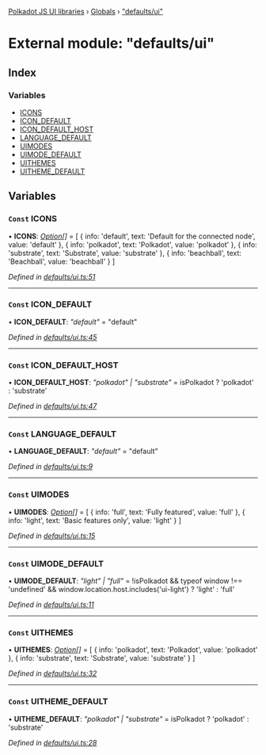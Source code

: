 [Polkadot JS UI libraries](../README.md) › [Globals](../globals.md) › ["defaults/ui"](_defaults_ui_.md)

# External module: "defaults/ui"

## Index

### Variables

* [ICONS](_defaults_ui_.md#const-icons)
* [ICON_DEFAULT](_defaults_ui_.md#const-icon_default)
* [ICON_DEFAULT_HOST](_defaults_ui_.md#const-icon_default_host)
* [LANGUAGE_DEFAULT](_defaults_ui_.md#const-language_default)
* [UIMODES](_defaults_ui_.md#const-uimodes)
* [UIMODE_DEFAULT](_defaults_ui_.md#const-uimode_default)
* [UITHEMES](_defaults_ui_.md#const-uithemes)
* [UITHEME_DEFAULT](_defaults_ui_.md#const-uitheme_default)

## Variables

### `Const` ICONS

• **ICONS**: *[Option](_types_.md#option)[]* = [
  {
    info: 'default',
    text: 'Default for the connected node',
    value: 'default'
  },
  {
    info: 'polkadot',
    text: 'Polkadot',
    value: 'polkadot'
  },
  {
    info: 'substrate',
    text: 'Substrate',
    value: 'substrate'
  },
  {
    info: 'beachball',
    text: 'Beachball',
    value: 'beachball'
  }
]

*Defined in [defaults/ui.ts:51](https://github.com/polkadot-js/ui/blob/fd110715/packages/ui-settings/src/defaults/ui.ts#L51)*

___

### `Const` ICON_DEFAULT

• **ICON_DEFAULT**: *"default"* = "default"

*Defined in [defaults/ui.ts:45](https://github.com/polkadot-js/ui/blob/fd110715/packages/ui-settings/src/defaults/ui.ts#L45)*

___

### `Const` ICON_DEFAULT_HOST

• **ICON_DEFAULT_HOST**: *"polkadot" | "substrate"* = isPolkadot
  ? 'polkadot'
  : 'substrate'

*Defined in [defaults/ui.ts:47](https://github.com/polkadot-js/ui/blob/fd110715/packages/ui-settings/src/defaults/ui.ts#L47)*

___

### `Const` LANGUAGE_DEFAULT

• **LANGUAGE_DEFAULT**: *"default"* = "default"

*Defined in [defaults/ui.ts:9](https://github.com/polkadot-js/ui/blob/fd110715/packages/ui-settings/src/defaults/ui.ts#L9)*

___

### `Const` UIMODES

• **UIMODES**: *[Option](_types_.md#option)[]* = [
  {
    info: 'full',
    text: 'Fully featured',
    value: 'full'
  },
  {
    info: 'light',
    text: 'Basic features only',
    value: 'light'
  }
]

*Defined in [defaults/ui.ts:15](https://github.com/polkadot-js/ui/blob/fd110715/packages/ui-settings/src/defaults/ui.ts#L15)*

___

### `Const` UIMODE_DEFAULT

• **UIMODE_DEFAULT**: *"light" | "full"* = !isPolkadot && typeof window !== 'undefined' && window.location.host.includes('ui-light')
  ? 'light'
  : 'full'

*Defined in [defaults/ui.ts:11](https://github.com/polkadot-js/ui/blob/fd110715/packages/ui-settings/src/defaults/ui.ts#L11)*

___

### `Const` UITHEMES

• **UITHEMES**: *[Option](_types_.md#option)[]* = [
  {
    info: 'polkadot',
    text: 'Polkadot',
    value: 'polkadot'
  },
  {
    info: 'substrate',
    text: 'Substrate',
    value: 'substrate'
  }
]

*Defined in [defaults/ui.ts:32](https://github.com/polkadot-js/ui/blob/fd110715/packages/ui-settings/src/defaults/ui.ts#L32)*

___

### `Const` UITHEME_DEFAULT

• **UITHEME_DEFAULT**: *"polkadot" | "substrate"* = isPolkadot
  ? 'polkadot'
  : 'substrate'

*Defined in [defaults/ui.ts:28](https://github.com/polkadot-js/ui/blob/fd110715/packages/ui-settings/src/defaults/ui.ts#L28)*
